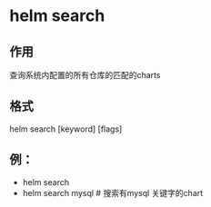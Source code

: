     
# helm search 

## 作用

查询系统内配置的所有仓库的匹配的charts
## 格式
helm search [keyword] [flags]

##  例： 
  * helm search 
  * helm search mysql     # 搜索有mysql 关键字的chart

